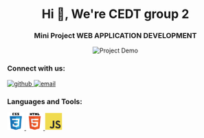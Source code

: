 <h1 align="center">Hi 👋, We're CEDT group 2</h1>
<h3 align="center">Mini Project WEB APPLICATION DEVELOPMENT</h3>

<p align="center">
  <img src="https://media.giphy.com/media/JIX9t2j0ZTN9S/giphy.gif" alt="Project Demo" width="600"/>
</p>

<h3 align="left">Connect with us:</h3>
<p align="left">
  <a href="https://github.com/your-group-link" target="_blank">
    <img src="https://cdn.jsdelivr.net/gh/devicons/devicon/icons/github/github-original.svg" alt="github" width="40" height="40"/>
  </a>
  <a href="mailto:group2@example.com">
    <img src="https://upload.wikimedia.org/wikipedia/commons/4/4e/Mail_%28iOS%29.svg" alt="email" width="40" height="40"/>
  </a>
</p>

<h3 align="left">Languages and Tools:</h3>
<p align="left">
  <a href="https://www.w3schools.com/css/" target="_blank" rel="noreferrer">
    <img src="https://raw.githubusercontent.com/devicons/devicon/master/icons/css3/css3-original-wordmark.svg" alt="css3" width="40" height="40"/>
  </a>
  <a href="https://www.w3.org/html/" target="_blank" rel="noreferrer">
    <img src="https://raw.githubusercontent.com/devicons/devicon/master/icons/html5/html5-original-wordmark.svg" alt="html5" width="40" height="40"/>
  </a>
  <a href="https://developer.mozilla.org/en-US/docs/Web/JavaScript" target="_blank" rel="noreferrer">
    <img src="https://raw.githubusercontent.com/devicons/devicon/master/icons/javascript/javascript-original.svg" alt="javascript" width="40" height="40"/>
  </a>
</p>
